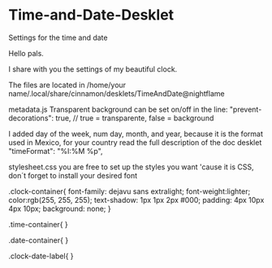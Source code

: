 # Time-and-Date-Desklet
Settings for the time and date

Hello pals.

I share with you the settings of my beautiful clock.

The files are located in /home/your name/.local/share/cinnamon/desklets/TimeAndDate@nightflame


metadata.js
Transparent background can be set on/off in the line:
 "prevent-decorations": true, // true = transparente, false = background
 
 I added day of the week, num day, month, and year, because it is the format used in Mexico, for your country read the full description of the doc desklet
 "timeFormat": "%I:%M %p",
 
 stylesheet.css
 you are free to set up the styles you want 'cause it is CSS, don´t forget to install your desired font
 
 .clock-container{
	font-family: dejavu sans extralight;
	font-weight:lighter;
	color:rgb(255, 255, 255);
	text-shadow: 1px 1px 2px #000;
	padding: 4px 10px 4px 10px; 
	background: none;
}

.time-container{
}

.date-container{
}

.clock-date-label{
}
